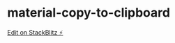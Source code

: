 # material-copy-to-clipboard

[Edit on StackBlitz ⚡️](https://stackblitz.com/edit/material-copy-to-clipboard)